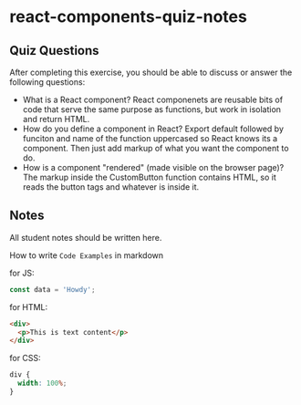 # react-components-quiz-notes

## Quiz Questions

After completing this exercise, you should be able to discuss or answer the following questions:

- What is a React component?
  React componenets are reusable bits of code that serve the same purpose as functions, but work in isolation and return HTML.
- How do you define a component in React?
  Export default followed by funciton and name of the function uppercased so React knows its a component. Then just add markup of what you want the component to do.
- How is a component "rendered" (made visible on the browser page)?
  The markup inside the CustomButton function contains HTML, so it reads the button tags and whatever is inside it.

## Notes

All student notes should be written here.

How to write `Code Examples` in markdown

for JS:

```javascript
const data = 'Howdy';
```

for HTML:

```html
<div>
  <p>This is text content</p>
</div>
```

for CSS:

```css
div {
  width: 100%;
}
```
